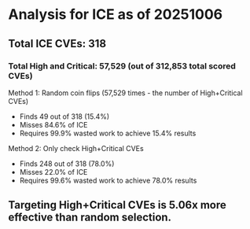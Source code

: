 # Analysis for ICE as of 20251006

## Total ICE CVEs: 318
### Total High and Critical: 57,529 (out of 312,853 total scored CVEs)

Method 1: Random coin flips (57,529 times - the number of High+Critical CVEs)
  - Finds 49 out of 318 (15.4%)
  - Misses 84.6% of ICE
  - Requires 99.9% wasted work to achieve 15.4% results

Method 2: Only check High+Critical CVEs
  - Finds 248 out of 318 (78.0%)
  - Misses 22.0% of ICE
  - Requires 99.6% wasted work to achieve 78.0% results

## Targeting High+Critical CVEs is 5.06x more effective than random selection.
